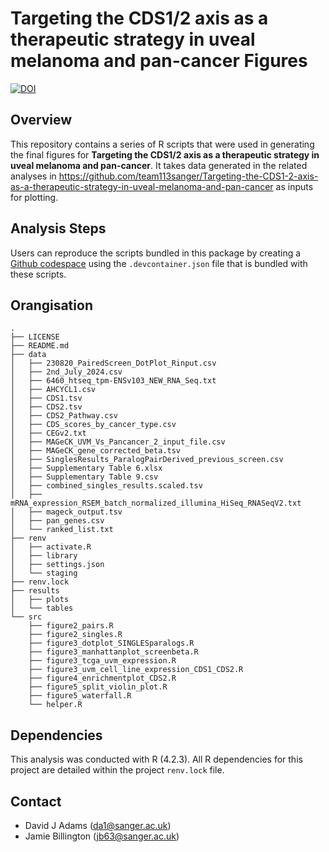 #  Targeting the CDS1/2 axis as a therapeutic strategy in uveal melanoma and pan-cancer Figures

[![DOI](https://zenodo.org/badge/948453959.svg)](https://doi.org/10.5281/zenodo.15025727)

## Overview

This repository contains a series of R scripts that were used in generating the final figures for **Targeting the CDS1/2 axis as a therapeutic strategy in uveal melanoma and pan-cancer**. It takes data generated in the related analyses in https://github.com/team113sanger/Targeting-the-CDS1-2-axis-as-a-therapeutic-strategy-in-uveal-melanoma-and-pan-cancer as inputs for plotting.


## Analysis Steps
Users can reproduce the scripts bundled in this package by creating a [Github codespace](https://docs.github.com/en/codespaces/getting-started/quickstart) using the `.devcontainer.json` file that is bundled with these scripts.


## Orangisation
```
.
├── LICENSE
├── README.md
├── data
│   ├── 230820_PairedScreen_DotPlot_Rinput.csv
│   ├── 2nd_July_2024.csv
│   ├── 6460_htseq_tpm-ENSv103_NEW_RNA_Seq.txt
│   ├── AHCYCL1.csv
│   ├── CDS1.tsv
│   ├── CDS2.tsv
│   ├── CDS2_Pathway.csv
│   ├── CDS_scores_by_cancer_type.csv
│   ├── CEGv2.txt
│   ├── MAGeCK_UVM_Vs_Pancancer_2_input_file.csv
│   ├── MAGeCK_gene_corrected_beta.tsv
│   ├── SinglesResults_ParalogPairDerived_previous_screen.csv
│   ├── Supplementary Table 6.xlsx
│   ├── Supplementary Table 9.csv
│   ├── combined_singles_results.scaled.tsv
│   ├── mRNA_expression_RSEM_batch_normalized_illumina_HiSeq_RNASeqV2.txt
│   ├── mageck_output.tsv
│   ├── pan_genes.csv
│   └── ranked_list.txt
├── renv
│   ├── activate.R
│   ├── library
│   ├── settings.json
│   └── staging
├── renv.lock
├── results
│   ├── plots
│   └── tables
└── src
    ├── figure2_pairs.R
    ├── figure2_singles.R
    ├── figure3_dotplot_SINGLESparalogs.R
    ├── figure3_manhattanplot_screenbeta.R
    ├── figure3_tcga_uvm_expression.R
    ├── figure3_uvm_cell_line_expression_CDS1_CDS2.R
    ├── figure4_enrichmentplot_CDS2.R
    ├── figure5_split_violin_plot.R
    ├── figure5_waterfall.R
    └── helper.R
```

## Dependencies
This analysis was conducted with R (4.2.3). All R dependencies for this project are detailed within the project `renv.lock` file.

## Contact
- David J Adams (da1@sanger.ac.uk)
- Jamie Billington (jb63@sanger.ac.uk)

